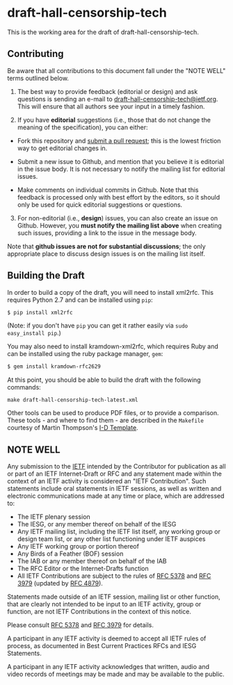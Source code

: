 # draft-hall-censorship-tech

This is the working area for the draft of draft-hall-censorship-tech.

## Contributing

Be aware that all contributions to this document fall under the "NOTE
WELL" terms outlined below.

1. The best way to provide feedback (editorial or design) and ask
questions is sending an e-mail to draft-hall-censorship-tech@ietf.org.
This will ensure that all authors see your input in a timely fashion.

2. If you have **editorial** suggestions (i.e., those that do not
change the meaning of the specification), you can either:

  * Fork this repository and [submit a pull
  request](https://help.github.com/articles/fork-a-repo/); this is the
  lowest friction way to get editorial changes in.

  * Submit a new issue to Github, and mention that you believe it is
  editorial in the issue body. It is not necessary to notify the
  mailing list for editorial issues.

  * Make comments on individual commits in Github. Note that this
  feedback is processed only with best effort by the editors, so it
  should only be used for quick editorial suggestions or questions.

3. For non-editorial (i.e., **design**) issues, you can also create an
issue on Github. However, you **must notify the mailing list above**
when creating such issues, providing a link to the issue in the
message body.

  Note that **github issues are not for substantial discussions**; the
  only appropriate place to discuss design issues is on the mailing
  list itself.


## Building the Draft

In order to build a copy of the draft, you will need to install
xml2rfc.  This requires Python 2.7 and can be installed using `pip`:

```sh
$ pip install xml2rfc
```

(Note: if you don't have `pip` you can get it rather easily via `sudo
easy_install pip`.)

You may also need to install kramdown-xml2rfc, which requires Ruby and
can be installed using the ruby package manager, `gem`:

```sh
$ gem install kramdown-rfc2629
```

At this point, you should be able to build the draft with the
following commands:

```make draft-hall-censorship-tech-latest.txt
make draft-hall-censorship-tech-latest.xml
```

Other tools can be used to produce PDF files, or to provide a
comparison.  These tools - and where to find them - are described in
the `Makefile` courtesy of Martin Thompson's [I-D
Template](https://github.com/martinthomson/i-d-template).


## NOTE WELL

Any submission to the [IETF](https://www.ietf.org/) intended by the
Contributor for publication as all or part of an IETF Internet-Draft
or RFC and any statement made within the context of an IETF activity
is considered an "IETF Contribution". Such statements include oral
statements in IETF sessions, as well as written and electronic
communications made at any time or place, which are addressed to:

 * The IETF plenary session
 * The IESG, or any member thereof on behalf of the IESG
 * Any IETF mailing list, including the IETF list itself, any working group
   or design team list, or any other list functioning under IETF auspices
 * Any IETF working group or portion thereof
 * Any Birds of a Feather (BOF) session
 * The IAB or any member thereof on behalf of the IAB
 * The RFC Editor or the Internet-Drafts function
 * All IETF Contributions are subject to the rules of
   [RFC 5378](https://tools.ietf.org/html/rfc5378) and
   [RFC 3979](https://tools.ietf.org/html/rfc3979)
   (updated by [RFC 4879](https://tools.ietf.org/html/rfc4879)).

Statements made outside of an IETF session, mailing list or other
function, that are clearly not intended to be input to an IETF
activity, group or function, are not IETF Contributions in the context
of this notice.

Please consult [RFC 5378](https://tools.ietf.org/html/rfc5378) and
[RFC 3979](https://tools.ietf.org/html/rfc3979) for details.

A participant in any IETF activity is deemed to accept all IETF rules
of process, as documented in Best Current Practices RFCs and IESG
Statements.

A participant in any IETF activity acknowledges that written, audio
and video records of meetings may be made and may be available to the
public.
